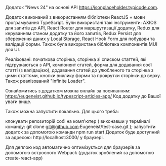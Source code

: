Додаток "News 24" на основі API https://jsonplaceholder.typicode.com.

Додаток виконаний з використанням бібліотеки ReactJS + мови програмування TypeScript. Були використані такі інструменти: AXIOS для запитів до API, React Router для маршрутизації додатку, Redux для керуванням станом додатку та його запитів, Redux Persist для збереження даних у Local Storage, React Hook Form для побудови та валідації форми. Також була використана бібліотека компонентів MUI для UI.

Реалізовані: початкова сторінка, сторінка зі списком статтей, які підгружаються з API, компонент статей, форма для додавання соєї статті (з валідацією), додавання статей до улюбленого та сторінка з цими статтями, кнопки виклику форми та прокрутки сторінки до верху. Також реалізований "Infinite Loader".

Ознайомитись з додатком можна онлайн за посиланням: https://eugeneist.github.io/typescript-articles-app/
Код додатку до Вашої уваги вище.

Також можна запустити локально. Для цього треба:

клонувати репозиторій собі на комп'ютер ( виконавши у терміналі команду: git clone git@github.com:Eugeneist/test-case.git );
запустити додаток за допомогою команди npm run start
Додаток буде доступний за адресою: http://localhost:3000/ у браузері.

Для деплою код автоматично оптимізується для браузерів за допомогою встроєного Webpack (додаток зроблений за допомогою create-react-app)
